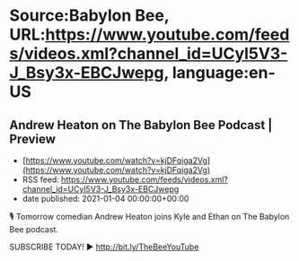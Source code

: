 # Source:Babylon Bee, URL:https://www.youtube.com/feeds/videos.xml?channel_id=UCyl5V3-J_Bsy3x-EBCJwepg, language:en-US

## Andrew Heaton on The Babylon Bee Podcast | Preview
 - [https://www.youtube.com/watch?v=kjDFqiga2Vg](https://www.youtube.com/watch?v=kjDFqiga2Vg)
 - RSS feed: https://www.youtube.com/feeds/videos.xml?channel_id=UCyl5V3-J_Bsy3x-EBCJwepg
 - date published: 2021-01-04 00:00:00+00:00

🎙 Tomorrow comedian Andrew Heaton joins Kyle and Ethan on The Babylon Bee podcast.

SUBSCRIBE TODAY! ▶️ ‪http://bit.ly/TheBeeYouTube‬

